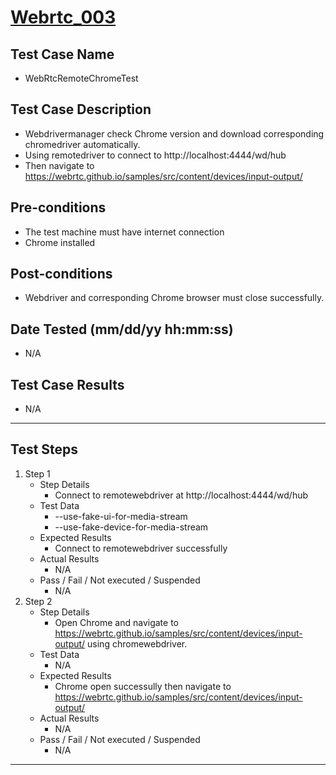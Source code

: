 # [Webrtc_003](https://github.com/bonigarcia/webdrivermanager-examples/tree/master/src/test/java/io/github/bonigarcia/wdm/test/webrtc/WebRtcRemoteChromeTest.java)
## Test Case Name
* WebRtcRemoteChromeTest
## Test Case Description
* Webdrivermanager check Chrome version and download corresponding chromedriver automatically.
* Using remotedriver to connect to  http://localhost:4444/wd/hub
* Then navigate to https://webrtc.github.io/samples/src/content/devices/input-output/
## Pre-conditions
* The test machine must have internet connection
* Chrome installed
## Post-conditions
* Webdriver and corresponding Chrome browser must close successfully.
## Date Tested (mm/dd/yy hh:mm:ss)
* N/A
## Test Case Results
* N/A
---
## Test Steps
1. Step 1
	* Step Details
		* Connect to remotewebdriver at http://localhost:4444/wd/hub
	* Test Data
		* --use-fake-ui-for-media-stream
		* --use-fake-device-for-media-stream
	* Expected Results
		* Connect to remotewebdriver successfully
	* Actual Results
		* N/A
	* Pass / Fail / Not executed / Suspended
		* N/A
2. Step 2
	* Step Details
		* Open Chrome and navigate to https://webrtc.github.io/samples/src/content/devices/input-output/ using chromewebdriver.
	* Test Data
		* N/A
	* Expected Results
		* Chrome open successully then navigate to https://webrtc.github.io/samples/src/content/devices/input-output/
	* Actual Results
		* N/A
	* Pass / Fail / Not executed / Suspended
		* N/A
---
